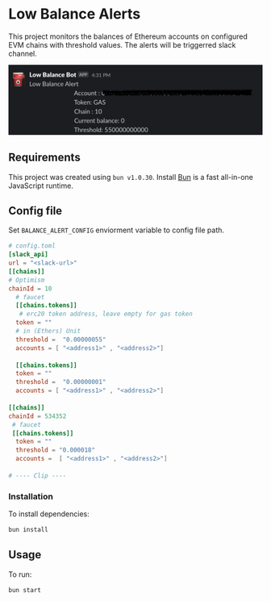 # Low Balance Alerts
This project monitors the balances of Ethereum accounts on configured EVM chains with threshold values.
The alerts will be triggerred slack channel.

![alt text](./images/LowBalanceSlack.png)

## Requirements
This project was created using `bun v1.0.30`. Install [Bun](https://bun.sh) is a fast all-in-one JavaScript runtime.

## Config file
Set `BALANCE_ALERT_CONFIG` enviorment variable to config file path.

```toml
# config.toml
[slack_api]
url = "<slack-url>"
[[chains]]
# Optimism
chainId = 10 
  # faucet
  [[chains.tokens]]
   # erc20 token address, leave empty for gas token
  token = ""
  # in (Ethers) Unit
  threshold =  "0.00000055" 
  accounts = [ "<address1>" , "<address2>"]
  
  [[chains.tokens]]
  token = ""
  threshold =  "0.00000001"
  accounts = [ "<address1>" , "<address2>"]

[[chains]]
chainId = 534352
 # faucet
 [[chains.tokens]]
  token = ""
  threshold = "0.000018"
  accounts =  [ "<address1>" , "<address2>"]

# ---- Clip ---- 
```
### Installation
To install dependencies:

```bash
bun install
```

## Usage
To run:

```bash
bun start
```
